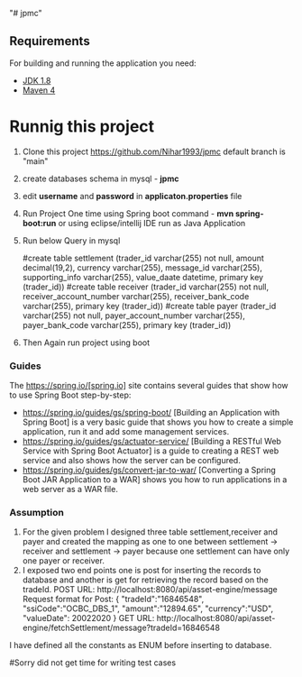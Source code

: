"# jpmc" 
## Requirements

For building and running the application you need:

- [JDK 1.8](http://www.oracle.com/technetwork/java/javase/downloads/jdk8-downloads-2133151.html)
- [Maven 4](https://maven.apache.org)

# Runnig this project

1. Clone this project https://github.com/Nihar1993/jpmc  default branch is "main"
2. create databases schema in mysql - **jpmc**
3. edit **username** and **password** in **applicaton.properties** file
4. Run Project One time using Spring boot command - **mvn spring-boot:run** or using eclipse/intellij IDE run as Java Application
5. Run below Query in mysql
 
   #create table settlement (trader_id varchar(255) not null, amount decimal(19,2), currency varchar(255), message_id varchar(255), supporting_info varchar(255), value_daate datetime, primary key (trader_id))
   #create table receiver (trader_id varchar(255) not null, receiver_account_number varchar(255), receiver_bank_code varchar(255), primary key (trader_id))
  #create table payer (trader_id varchar(255) not null, payer_account_number varchar(255), payer_bank_code varchar(255), primary key (trader_id))

6. Then Again run project using boot 

### Guides

The https://spring.io/[spring.io] site contains several guides that show how to use Spring
Boot step-by-step:

- https://spring.io/guides/gs/spring-boot/ [Building an Application with Spring Boot] is a
  very basic guide that shows you how to create a simple application, run it and add some
  management services.
- https://spring.io/guides/gs/actuator-service/ [Building a RESTful Web Service with Spring
  Boot Actuator] is a guide to creating a REST web service and also shows how the server
  can be configured.
- https://spring.io/guides/gs/convert-jar-to-war/ [Converting a Spring Boot JAR Application
  to a WAR] shows you how to run applications in a web server as a WAR file.
  

### Assumption

1. For the given problem I designed three table  settlement,receiver and payer and created the mapping 
as one to one between settlement -> receiver and settlement -> payer because one settlement can have 
only one payer or receiver. 
2. I exposed two end points one is post for inserting the records to database and another is get for retrieving 
the record based on the tradeId.
 POST URL:  http://localhost:8080/api/asset-engine/message
   Request format for Post:
   {
   "tradeId":"16846548",
   "ssiCode":"OCBC_DBS_1",
   "amount":"12894.65",
   "currency":"USD",
   "valueDate": 20022020
   }
GET URL: http://localhost:8080/api/asset-engine/fetchSettlement/message?tradeId=16846548
   
I have defined all the constants as ENUM before inserting to database.

#Sorry did not get time for writing test cases 
